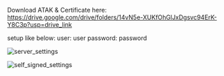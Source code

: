 Download ATAK & Certificate here:
https://drive.google.com/drive/folders/14vN5e-XUKfOhGlJxDgsvc94ErK-Y8C3p?usp=drive_link

setup like below:
user: user
password: password

![server_settings](https://github.com/user-attachments/assets/04b4e486-0be9-4722-95e9-74e52feb2506)

![self_signed_settings](https://github.com/user-attachments/assets/071d4f99-8885-4b5f-9c65-d191fff2a208)
